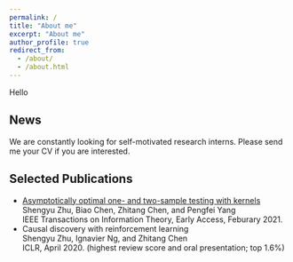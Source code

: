 ```yaml
---
permalink: /
title: "About me"
excerpt: "About me"
author_profile: true
redirect_from: 
  - /about/
  - /about.html
---
```


Hello

News
---
We are constantly looking for self-motivated research interns. Please send me your CV if you are interested. 

Selected Publications
---
* [Asymptotically optimal one- and two-sample testing with kernels](http://dx.doi.org/10.1109/TIT.2021.3059267)  
 Shengyu Zhu, Biao Chen, Zhitang Chen, and Pengfei Yang  
 IEEE Transactions on Information Theory, Early Access, Feburary 2021.
* Causal discovery with reinforcement learning  
 Shengyu Zhu, Ignavier Ng, and Zhitang Chen  
 ICLR, April 2020.  (highest review score and oral presentation; top 1.6%)



